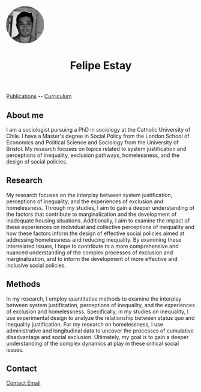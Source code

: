 <!DOCTYPE html>
<html>
<head>
  <meta charset="UTF-8">
  <title></title>
</head>
<body>
  <img src="Felipe-Estay.png" width="100">
  
  <header>
   <h1>Felipe Estay</h1>
  </header>


  <nav>
    <a href="publications.html">Publications</a> -- <a href="curriculum.html">Curriculum</a>
  </nav>

  <section>
    <h2>About me</h2>
    <p>
      I am a sociologist pursuing a PhD in sociology at the Catholic University of Chile. I have a Master's degree in Social Policy from the London School of Economics and Political Science and Sociology from the University of Bristol. My research focuses on topics related to system justification and perceptions of inequality, exclusion pathways, homelessness, and the design of social policies.
    </p>
  </section>

  <section>
    <h2>Research</h2>
    <p>
      My research focuses on the interplay between system justification, perceptions of inequality, and the experiences of exclusion and homelessness. Through my studies, I aim to gain a deeper understanding of the factors that contribute to marginalization and the development of inadequate housing situations. Additionally, I aim to examine the impact of these experiences on individual and collective perceptions of inequality and how these factors inform the design of effective social policies aimed at addressing homelessness and reducing inequality. By examining these interrelated issues, I hope to contribute to a more comprehensive and nuanced understanding of the complex processes of exclusion and marginalization, and to inform the development of more effective and inclusive social policies.
    </p>
  </section>

  <section>
    <h2>Methods</h2>
    <p>
      In my research, I employ quantitative methods to examine the interplay between system justification, perceptions of inequality, and the experiences of exclusion and homelessness. Specifically, in my studies on inequality, I use experimental design to analyze the relationship between status quo and inequality justification. For my research on homelessness, I use administrative and longitudinal data to uncover the processes of cumulative disadvantage and social exclusion. Ultimately, my goal is to gain a deeper understanding of the complex dynamics at play in these critical social issues.
    </p>
  </section>

  <section>
    <h2>Contact</h2>
    <p>
      <a href="mailto:fiestay@uc.cl">Contact Email</a>
    </p>
  </section>
</body>
</html>

